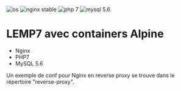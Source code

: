 ![os](https://img.shields.io/badge/os-alpine-red.svg?style=plastic) ![nginx stable](https://img.shields.io/badge/nginx-stable-brightgreen.svg?style=plastic) ![php 7](https://img.shields.io/badge/php-7-yellowgreen.svg?style=plastic) ![mysql 5.6](https://img.shields.io/badge/mysql-5.6-yellow.svg?style=plastic)

# LEMP7 avec containers Alpine

  - Nginx
  - PHP7
  - MySQL 5.6

Un exemple de conf pour Nginx en reverse proxy se trouve dans le répertoire "reverse-proxy".

